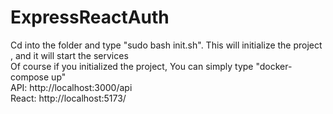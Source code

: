 # ExpressReactAuth
Cd into the folder and type "sudo bash init.sh". This will initialize the project , and it will start the services \
Of course if you initialized the project, You can simply type "docker-compose up" \
API: http://localhost:3000/api \
React: http://localhost:5173/ 

